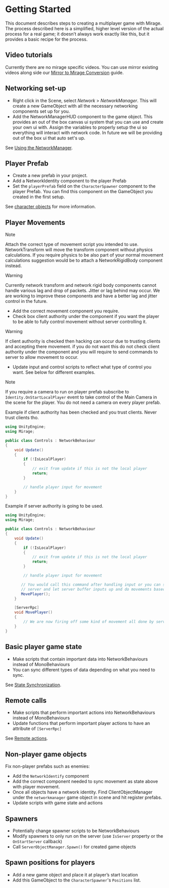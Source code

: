 # Getting Started

This document describes steps to creating a multiplayer game with Mirage. The process described here is a simplified, higher level version of the actual process for a real game; it doesn’t always work exactly like this, but it provides a basic recipe for the process.

## Video tutorials

Currently there are no mirage specific videos. You can use mirror existing videos along side our [Mirror to Mirage Conversion](../Guides/MirrorMigration.md) guide.

## Networking set-up
-   Right click in the Scene, select *Network* > *NetworkManager*. This will create a new GameObject with all the necessary networking components set up for you.
-   Add the NetworkManagerHUD component to the game object. This provides an out of the box canvas ui system that you can use and create your own ui with. Assign the variables
to properly setup the ui so everything will interact with network code. In future we will be providing out of the box ui that auto set's up.

See [Using the NetworkManager](../Components/NetworkManager.md).

## Player Prefab
- Create a new prefab in your project.
- Add a NetworkIdentity component to the player Prefab
- Set the `playerPrefab` field on the `CharacterSpawner` component  to the player Prefab. You can find this component on the GameObject you created in the first setup.

See [character objects](../Guides/GameObjects/SpawnPlayer.md) for more information.

## Player Movements
>[!NOTE]
> Attach the correct type of movement script you intended to use. NetworkTransform will move the transform component without physics calculations. If you
>require physics to be also part of your normal movement calculations suggestion would be to attach a NetworkRigidBody component instead.

>[!WARNING]
> Currently network transform and network rigid body components cannot handle various lag and drop of packets. Jitter or lag behind may occur. We are working
>to improve these components and have a better lag and jitter control in the future.
- Add the correct movement component you require.
- Check box client authority under the component if you want the player to be able to fully control movement without server controlling it.
>[!WARNING]
> If client authority is checked then hacking can occur due to trusting clients and accepting there movement. if you do not want this do not check client authority
> under the component and you will require to send commands to server to allow movement to occur.
- Update input and control scripts to reflect what type of control you want. See below for different examples.

>[!NOTE]
> If you require a camera to run on player prefab subscribe to `Identity.OnStartLocalPlayer` event to take control of the Main Camera in the scene for the player. You do not need a camera on every
>player prefab.

Example if client authority has been checked and you trust clients. Never trust clients tho.

```cs
using UnityEngine;
using Mirage;

public class Controls : NetworkBehaviour
{
    void Update()
    {
        if (!IsLocalPlayer)
        {
            // exit from update if this is not the local player
            return;
        }

        // handle player input for movement
    }
}
```

Example if server authority is going to be used.

```cs
using UnityEngine;
using Mirage;

public class Controls : NetworkBehaviour
{
    void Update()
    {
        if (!IsLocalPlayer)
        {
            // exit from update if this is not the local player
            return;
        }

        // handle player input for movement

       // You would call this command after handling input or you can send inputs directly to
       // server and let server buffer inputs up and do movements based on the buffered inputs.
       MovePlayer();
    }

    [ServerRpc]
    void MovePlayer()
    {
        // We are now firing off some kind of movement all done by server.
    }
}
```

## Basic player game state
-   Make scripts that contain important data into NetworkBehaviours instead of MonoBehaviours
-   You can sync different types of data depending on what you need to sync.

See [State Synchronization](../Guides/Sync/index.md).

## Remote calls
-   Make scripts that perform important actions into NetworkBehaviours instead of MonoBehaviours
-   Update functions that perform important player actions to have an attribute of `[ServerRpc]`

See [Remote actions](../Guides/RemoteCalls/index.md).

## Non-player game objects

Fix non-player prefabs such as enemies:
-   Add the `NetworkIdentify` component
-   Add the correct component needed to sync movement as state above with player movement.
-   Once all objects have a network identity. Find ClientObjectManager under the `networkmanager` game object in scene and hit register prefabs.
-   Update scripts with game state and actions

## Spawners
-   Potentially change spawner scripts to be NetworkBehaviours
-   Modify spawners to only run on the server (use `IsServer` property or the `OnStartServer` callback)
-   Call `ServerObjectManager.Spawn()` for created game objects

## Spawn positions for players
-   Add a new game object and place it at player’s start location
-   Add this GameObject to the `CharacterSpawner`'s `Positions` list.
